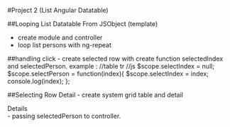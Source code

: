 #Project 2 (List Angular Datatable)

##Looping List Datatable From JSObject (template)
- create module and controller
- loop list persons with ng-repeat 

##handling click
	- create selected row with create function selectedIndex and selectedPerson.
		example :
		//table tr
			<tr ng-repeat="person in persons"
				ng-style="{'background-color': $index == selectIndex ? 'lightgray' : ''}"
				ng-click="selectPerson($index)"
			>
		//js
			$scope.selectIndex = null;
			$scope.selectPerson = function(index){
				$scope.selectIndex = index;
				console.log(index);
			};

##Selecting Row Detail
	- create system grid table and detail
		<div class="panel panel-default" >
			<div class="panel-heading" >Details</div >
				<div class="panel-body" >
				</div>
			</div>
		</div>
	- passing selectedPerson to controller.
